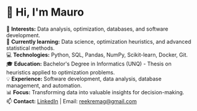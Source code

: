 # 👋 Hi, I'm Mauro  

👀 **Interests:** Data analysis, optimization, databases, and software development.  
🌱 **Currently learning:** Data science, optimization heuristics, and advanced statistical methods.  
💻 **Technologies:** Python, SQL, Pandas, NumPy, Scikit-learn, Docker, Git.  
🎓 **Education:** Bachelor's Degree in Informatics (UNQ) - Thesis on heuristics applied to optimization problems.  
💡 **Experience:** Software development, data analysis, database management, and automation.  
📊 **Focus:** Transforming data into valuable insights for decision-making.  
📫 **Contact:** [LinkedIn](https://www.linkedin.com/in/mauro-bailon/) | Email: reekremag@gmail.com 
